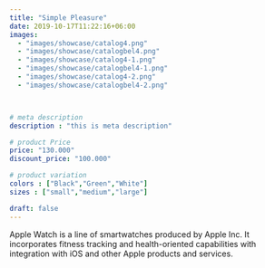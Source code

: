 ```yaml
---
title: "Simple Pleasure"
date: 2019-10-17T11:22:16+06:00
images: 
  - "images/showcase/catalog4.png"
  - "images/showcase/catalogbel4.png"
  - "images/showcase/catalog4-1.png"
  - "images/showcase/catalogbel4-1.png"
  - "images/showcase/catalog4-2.png"
  - "images/showcase/catalogbel4-2.png"



# meta description
description : "this is meta description"

# product Price
price: "130.000"
discount_price: "100.000"

# product variation
colors : ["Black","Green","White"]
sizes : ["small","medium","large"]

draft: false
---
```


Apple Watch is a line of smartwatches produced by Apple Inc. It incorporates fitness tracking and health-oriented capabilities with integration with iOS and other Apple products and services.
